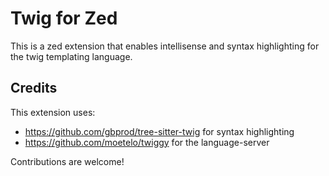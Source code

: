 # Twig for Zed

This is a zed extension that enables intellisense and syntax highlighting for the twig templating language.

## Credits

This extension uses:

- https://github.com/gbprod/tree-sitter-twig for syntax highlighting
- https://github.com/moetelo/twiggy for the language-server

Contributions are welcome!
